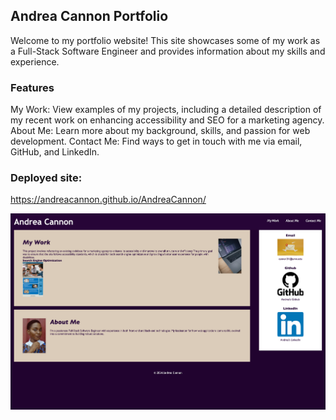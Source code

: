 ## Andrea Cannon Portfolio
Welcome to my portfolio website! This site showcases some of my work as a Full-Stack Software Engineer and provides information about my skills and experience.

### Features
My Work: View examples of my projects, including a detailed description of my recent work on enhancing accessibility and SEO for a marketing agency.
About Me: Learn more about my background, skills, and passion for web development.
Contact Me: Find ways to get in touch with me via email, GitHub, and LinkedIn.

### Deployed site:
https://andreacannon.github.io/AndreaCannon/

![Webpage Screenshot](assets/screenshot.png)
